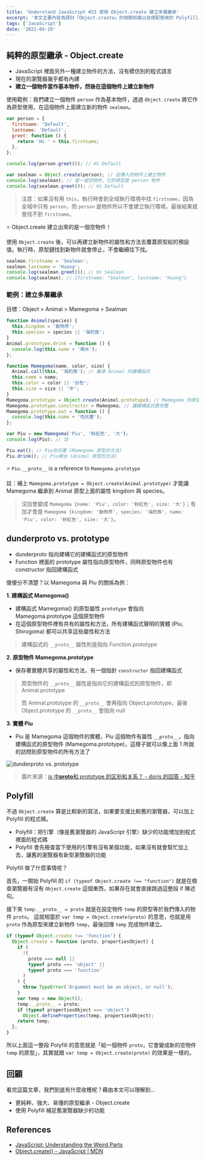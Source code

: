 ```yaml
---
title: 'Understand JavaScript #23 使用 Object.create 建立多層繼承'
excerpt: '本文主要內容為探討「Object.create」的相關知識以及搭配使用的 Polyfill。'
tags: ['JavaScript']
date: '2021-04-19'
---
```


## 純粹的原型繼承 - Object.create

- JavaScript 裡面另外一種建立物件的方法，沒有模仿別的程式語言
- 現在的瀏覽器幾乎都有內建
- **建立一個物件當作基本物件，然後在這個物件上建立新物件**

使用範例：我們建立一個物件 `person` 作為基本物件，透過 `Object.create` 將它作為原型使用，在這個物件上面建立新的物件 `sealman`。

```javascript
var person = {
  firstname: 'Default',
  lastname: 'Default',
  greet: function () {
    return 'Hi ' + this.firstname;
  },
};

console.log(person.greet()); // Hi Default

var sealman = Object.create(person); // 從傳入的物件上建立物件
console.log(sealman); // 是一個空物件，它的原型是 person 物件
console.log(sealman.greet()); // Hi Default
```

> 注意：如果沒有用 `this`，執行時會到全域執行環境中找 `firstname`，因為全域中只有 `person`，而 `person` 是物件所以不會建立執行環境，最後結果就會找不到 `firstname`。

⭐️ Object.create 建立出來的是一個空物件！

使用 `Object.create` 後，可以再建立新物件的屬性和方法去覆蓋原型給的預設值。執行時，原型鏈找到新物件就會停止，不會繼續往下找。

```javascript
sealman.firstname = 'Sealman';
sealman.lastname = 'Huang';
console.log(sealman.greet()); // Hi Sealman
console.log(sealman); // {firstname: "Sealman", lastname: "Huang"}
```

### 範例：建立多層繼承

目標：Object > Animal > Mamegoma > Sealman

```javascript
function Animal(species) {
  this.kingdom = '動物界';
  this.species = species || '海豹族';
}
Animal.prototype.drink = function () {
  console.log(this.name + '喝水');
};

function Mamegoma(name, color, size) {
  Animal.call(this, '海豹族'); // 繼承 Animal 的建構函式
  this.name = name;
  this.color = color || '白色';
  this.size = size || '中';
}
Mamegoma.prototype = Object.create(Animal.prototype); // Mamegoma 的原型是繼承 Animal 的原型
Mamegoma.prototype.constructor = Mamegoma; // 讓建構函式更完整
Mamegoma.prototype.eat = function () {
  console.log(this.name + '吃灰塵');
};

var Piu = new Mamegoma('Piu', '粉紅色', '大');
console.log(Piu); // 註

Piu.eat(); // Piu吃灰塵 (Mamegoma 原型的方法)
Piu.drink(); // Piu喝水 (Animal 原型的方法)
```

⭐️ `Piu.__proto__` is a reference to `Mamegoma.prototype`

註：補上 `Mamegoma.prototype = Object.create(Animal.prototype)` 才能讓 Mamegoma 繼承到 Animal 原型上面的屬性 kingdom 與 species。

> 沒加會變成 `Mamegoma {name: 'Piu', color: '粉紅色', size: '大'}`；有加才會是 `Mamegoma {kingdom: '動物界', species: '海豹族', name: 'Piu', color: '粉紅色', size: '大'}`。

## dunderproto vs. prototype

- dunderproto 指向建構它的建構函式的原型物件
- Function 裡面的 prototype 屬性指向原型物件，同時原型物件也有 constructor 指回建構函式

傻傻分不清楚？以 Mamegoma 與 Piu 的關係為例：

**1. 建構函式 Mamegoma()**

- 建構函式 Mamegoma() 的原型屬性 `prototype` 會指向 Mamegoma.prototype 這個原型物件
- 在這個原型物件裡有共有的屬性和方法，所有建構函式聲明的實體 (Piu, Shirogoma) 都可以共享這些屬性和方法

> 建構函式的 `__proto__` 屬性則是指向 Function.prototype

**2. 原型物件 Mamegoma.prototype**

- 保存著實體共享的屬性和方法，有一個指針 `constructor` 指回建構函式

> 原型物件的 `__proto__` 屬性是指向它的建構函式的原型物件，即 Animal.prototype

> 而 Animal.prototype 的 `__proto__` 會再指向 Object.prototype，最後 Object.prototype 的 `__proto__` 會指向 null

**3. 實體 Piu**

- Piu 是 Mamegoma 這個物件的實體，Piu 這個物件有屬性 `__proto__`，指向建構函式的原型物件 (Mamegoma.prototype)，這樣子就可以像上面 1 所說的訪問到原型物件的所有方法了

![dunderproto vs. prototype](https://i.imgur.com/tN64B0o.jpg)

> 圖片來源：[js 中**proto**和 prototype 的区别和关系？ - doris 的回答 - 知乎](https://www.zhihu.com/question/34183746/answer/58155878)

## Polyfill

不過 `Object.create` 算是比較新的寫法，如果要支援比較舊的瀏覽器，可以加上 Polyfill 的程式碼。

- Polyfill：把引擎（像是舊瀏覽器的 JavaScript 引擎）缺少的功能增加到程式裡面的程式碼
- Polyfill 會先檢查當下使用的引擎有沒有某個功能，如果沒有就會幫忙加上去，讓舊的瀏覽器有新型瀏覽器的功能

Polyfill 做了什麼事情呢？

首先，一開始 Polyfill 的 `if (typeof Object.create !== "function")` 就是在檢查瀏覽器有沒有 `Object.create` 這個東西，如果存在就會直接跳過這整段 if 陳述句。

接下來 `temp.__proto__ = proto` 就是在設定物件 `temp` 的原型等於我們傳入的物件 `proto`。
這就相當於 `var temp = Object.create(proto)` 的意思，也就是用 `proto` 作為原型來建立新物件 `temp`，最後回傳 `temp` 完成物件建立。

```javascript
if (typeof Object.create !== 'function') {
  Object.create = function (proto, propertiesObject) {
    if (
      !(
        proto === null ||
        typeof proto === 'object' ||
        typeof proto === 'function'
      )
    ) {
      throw TypeError('Argument must be an object, or null');
    }
    var temp = new Object();
    temp.__proto__ = proto;
    if (typeof propertiesObject === 'object')
      Object.defineProperties(temp, propertiesObject);
    return temp;
  };
}
```

所以上面這一整段 Polyfill 的意思就是「給一個物件 `proto`，它會變成新的空物件 `temp` 的原型」，其實就跟 `var temp = Object.create(proto)` 的效果是一樣的。

## 回顧

看完這篇文章，我們到底有什麼收穫呢？藉由本文可以理解到…

- 更純粹、強大、易懂的原型繼承 - Object.create
- 使用 Polyfill 補足舊瀏覽器缺少的功能

## References

- [JavaScript: Understanding the Weird Parts](https://www.udemy.com/course/understand-javascript/)
- [Object.create() - JavaScript | MDN](https://developer.mozilla.org/zh-TW/docs/Web/JavaScript/Reference/Global_Objects/Object/create)
